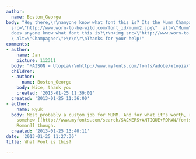 ```yaml
---
author:
  name: Boston_George
body: "Hey there,\r\nanyone know what font this is? Its the Mumm Champagne logo.\r\n<img
  src=\"http://www.worn-to-be-wild.com/font_id/mumm2.jpg\"  alt=\"Mumm\">\r\n\r\nOr
  does anyone know what font this is?\r\n<img src=\"http://www.worn-to-be-wild.com/font_id/maison.jpg\"
  \ alt=\"Champagner\">\r\n\r\nThanks for your help!"
comments:
- author:
    name: Jan
    picture: 112311
  body: "MAISON = Utopia\r\nhttp://www.myfonts.com/fonts/adobe/utopia/"
  children:
  - author:
      name: Boston_George
    body: Nice, thank you
    created: '2013-01-25 11:39:01'
  created: '2013-01-25 11:36:00'
- author:
    name: Ryuk
  body: Most probably a custom job for MUMM. And for what it's worth, reminds me of
    somehow [[http://www.myfonts.com/search/SACKERS+ANTIQUE+ROMAN/fonts/|Sackers Antique
    Roman]] though.
  created: '2013-01-25 13:40:11'
date: '2013-01-25 11:27:36'
title: What Font is this?

---
```

